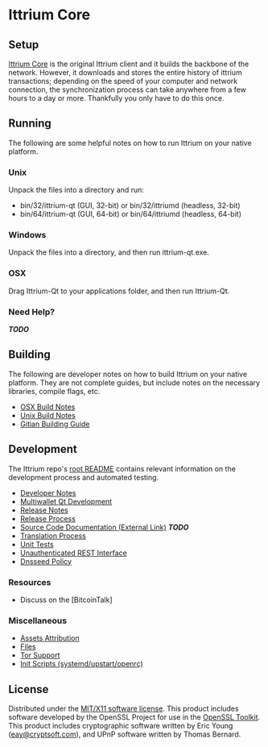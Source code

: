 Ittrium Core
=====================

Setup
---------------------
[Ittrium Core](http://ittrium.io) is the original Ittrium client and it builds the backbone of the network. However, it downloads and stores the entire history of ittrium transactions; depending on the speed of your computer and network connection, the synchronization process can take anywhere from a few hours to a day or more. Thankfully you only have to do this once.

Running
---------------------
The following are some helpful notes on how to run Ittrium on your native platform.

### Unix

Unpack the files into a directory and run:

- bin/32/ittrium-qt (GUI, 32-bit) or bin/32/ittriumd (headless, 32-bit)
- bin/64/ittrium-qt (GUI, 64-bit) or bin/64/ittriumd (headless, 64-bit)

### Windows

Unpack the files into a directory, and then run ittrium-qt.exe.

### OSX

Drag Ittrium-Qt to your applications folder, and then run Ittrium-Qt.

### Need Help?

***TODO***


Building
---------------------
The following are developer notes on how to build Ittrium on your native platform. They are not complete guides, but include notes on the necessary libraries, compile flags, etc.

- [OSX Build Notes](build-osx.md)
- [Unix Build Notes](build-unix.md)
- [Gitian Building Guide](gitian-building.md)

Development
---------------------
The Ittrium repo's [root README](https://github.com/IttriumCore/ittrium/blob/master/README.md) contains relevant information on the development process and automated testing.

- [Developer Notes](developer-notes.md)
- [Multiwallet Qt Development](multiwallet-qt.md)
- [Release Notes](release-notes.md)
- [Release Process](release-process.md)
- [Source Code Documentation (External Link)](https://dev.visucore.com/bitcoin/doxygen/) ***TODO***
- [Translation Process](translation_process.md)
- [Unit Tests](unit-tests.md)
- [Unauthenticated REST Interface](REST-interface.md)
- [Dnsseed Policy](dnsseed-policy.md)

### Resources

* Discuss on the [BitcoinTalk]

### Miscellaneous
- [Assets Attribution](assets-attribution.md)
- [Files](files.md)
- [Tor Support](tor.md)
- [Init Scripts (systemd/upstart/openrc)](init.md)

License
---------------------
Distributed under the [MIT/X11 software license](http://www.opensource.org/licenses/mit-license.php).
This product includes software developed by the OpenSSL Project for use in the [OpenSSL Toolkit](https://www.openssl.org/). This product includes
cryptographic software written by Eric Young ([eay@cryptsoft.com](mailto:eay@cryptsoft.com)), and UPnP software written by Thomas Bernard.
